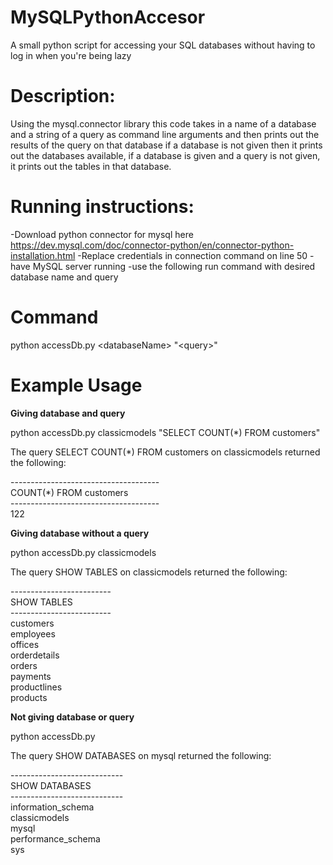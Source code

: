 # MySQLPythonAccesor
A small python script for accessing your SQL databases without having to log in when you're being lazy

# Description:
Using the mysql.connector library this code takes in  a name of a database and a string of a query as command line arguments and then prints out the results of the query on that database if a database is not given then it prints out the databases available, if a database is given and a query is not given, it prints out the tables in that database. 

# Running instructions:
  -Download python connector for mysql here https://dev.mysql.com/doc/connector-python/en/connector-python-installation.html
  -Replace credentials in connection command on line 50
  -have MySQL server running
  -use the following run command with desired database name and query

# Command
  python accessDb.py \<databaseName> "\<query>"

# Example Usage 
<b>Giving database and query</b>

python accessDb.py classicmodels "SELECT COUNT(*) FROM customers"
 
The query SELECT COUNT(*) FROM customers on classicmodels returned the following:

\------------------------------------- <br>
       COUNT(*) FROM customers    
\------------------------------------- <br>
 122 



<b> Giving database without a query </b>

python accessDb.py classicmodels 

The query SHOW TABLES on classicmodels returned the following:

\------------------------- <br>
       SHOW TABLES    
\------------------------- <br>
customers<br>
employees<br>
offices<br>
orderdetails<br>
orders<br>
payments<br>
productlines<br>
products<br>


<b> Not giving database or query </b>

python accessDb.py 

The query SHOW DATABASES on mysql returned the following:

\---------------------------- <br>
       SHOW DATABASES    
\---------------------------- <br>
 information_schema<br>
 classicmodels<br>
 mysql<br>
 performance_schema<br>
 sys<br>
